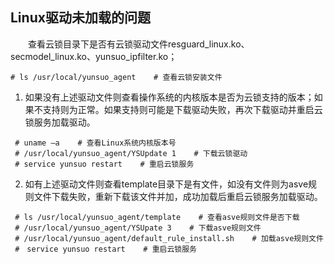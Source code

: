 ## Linux驱动未加载的问题

&emsp;&emsp;查看云锁目录下是否有云锁驱动文件resguard_linux.ko、secmodel_linux.ko、yunsuo_ipfilter.ko；
<pre><code># ls /usr/local/yunsuo_agent    # 查看云锁安装文件</code></pre>
1.  如果没有上述驱动文件则查看操作系统的内核版本是否为云锁支持的版本；如果不支持则为正常。如果支持则可能是下载驱动失败，再次下载驱动并重启云锁服务加载驱动。
 <pre><code> # uname –a    # 查看Linux系统内核版本号
 # /usr/local/yunsuo_agent/YSUpdate 1    # 下载云锁驱动
 # service yunsuo restart    # 重启云锁服务</code></pre>
2.  如有上述驱动文件则查看template目录下是有文件，如没有文件则为asve规则文件下载失败，重新下载该文件并加，成功加载后重启云锁服务加载驱动。
 <pre><code> # ls /usr/local/yunsuo_agent/template    # 查看asve规则文件是否下载
 # /usr/local/yunsuo_agent/YSUpate 3    # 下载asve规则文件
 # /usr/local/yunsuo_agent/default_rule_install.sh    # 加载asve规则文件
 #　service yunsuo restart    # 重启云锁服务</code></pre>
